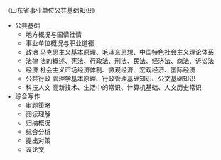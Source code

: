 《山东省事业单位公共基础知识》


- 公共基础
  - 地方概况与国情社情
  - 事业单位概况与职业道德
  - 政治 马克思主义基本原理、毛泽东思想、中国特色社会主义理论体系
  - 法律 法的概述、宪法、行政法、刑法、民法、经济法、商法、诉讼法
  - 经济 社会主义市场经济体制、微观经济、宏观经济、国际经济
  - 公共行政 管理学基本原理、行政管理基础知识、公文基础知识
  - 科技人文 高新技术、生活中的常识、计算机基础、人文历史常识
- 综合写作
  - 审题策略
  - 阅读理解
  - 归纳概况
  - 综合分析
  - 提出对策
  - 议论文

